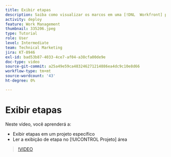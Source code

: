 ```yaml
---
title: Exibir etapas
description: Saiba como visualizar os marcos em uma [!DNL  Workfront] projeto, além de usar a exibição de marco no [!UICONTROL Projeto] área.
activity: deploy
feature: Work Management
thumbnail: 335206.jpeg
type: Tutorial
role: User
level: Intermediate
team: Technical Marketing
jira: KT-8946
exl-id: bad53b87-4033-4ce7-af04-a38cfa00de9e
doc-type: video
source-git-commit: a25a49e59ca483246271214886ea4dc9c10e8d66
workflow-type: tm+mt
source-wordcount: '43'
ht-degree: 0%

---
```


# Exibir etapas

Neste vídeo, você aprenderá a:

* Exibir etapas em um projeto específico
* Ler a exibição de etapa no [!UICONTROL Projeto] área

>[!VIDEO](https://video.tv.adobe.com/v/335206/?quality=12&learn=on)
